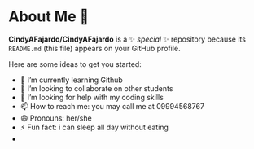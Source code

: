 # About Me 👋


**CindyAFajardo/CindyAFajardo** is a ✨ _special_ ✨ repository because its `README.md` (this file) appears on your GitHub profile.

Here are some ideas to get you started:

- 🌱 I’m currently learning Github
- 👯 I’m looking to collaborate on other students
- 🤔 I’m looking for help with my coding skills 
- 📫 How to reach me: you may call me at 09994568767
- 😄 Pronouns: her/she
- ⚡ Fun fact: i can sleep all day without eating
- 
